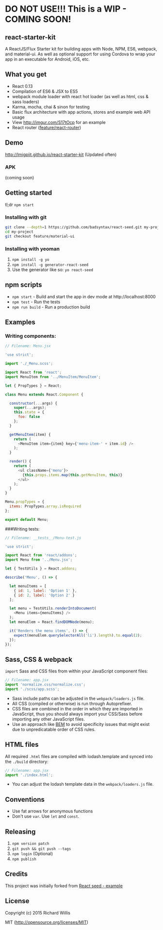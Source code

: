 # DO NOT USE!!! This is a WIP - COMING SOON!

## react-starter-kit
A ReactJS/Flux Starter kit for building apps with Node, NPM, ES6, webpack, and material-ui. As well as optional support for using Cordova to wrap your app in an executable for Android, iOS, etc.

## What you get

* React 0.13
* Compilation of ES6 & JSX to ES5
* webpack module loader with react hot loader (as well as html, css & sass loaders)
* Karma, mocha, chai & sinon for testing
* Basic flux architecture with app actions, stores and example web API usage
* View http://imgur.com/S17tOcp for an example
* React router ([feature/react-router](https://github.com/badsyntax/react-seed/tree/feature/react-router))

## Demo
http://lmigpiit.github.io/react-starter-kit (Updated often)

### APK
(coming soon)

## Getting started

tl;dr
`npm start`

### Installing with git

```bash
git clone --depth=1 https://github.com/badsyntax/react-seed.git my-project
cd my-project
git checkout feature/material-ui
```

### Installing with yeoman

1. `npm install -g yo`
2. `npm install -g generator-react-seed`
3. Use the generator like so: `yo react-seed`

## npm scripts

* `npm start` - Build and start the app in dev mode at http://localhost:8000
* `npm test` - Run the tests
* `npm run build` - Run a production build

## Examples

### Writing components:

```js
// Filename: Menu.jsx

'use strict';

import './_Menu.scss';

import React from 'react';
import MenuItem from '../MenuItem/MenuItem';

let { PropTypes } = React;

class Menu extends React.Component {

  constructor(...args) {
    super(...args);
    this.state = {
      foo: false
    };
  }

  getMenuItem(item) {
    return (
      <MenuItem item={item} key={'menu-item-' + item.id} />
    );
  }

  render() {
    return (
      <ul className={'menu'}>
        {this.props.items.map(this.getMenuItem, this)}
      </ul>
    );
  }
}

Menu.propTypes = {
  items: PropTypes.array.isRequired
};

export default Menu;
```

###Writing tests:

```js
// Filename: __tests__/Menu-test.js

'use strict';

import React from 'react/addons';
import Menu from '../Menu.jsx';

let { TestUtils } = React.addons;

describe('Menu', () => {

  let menuItems = [
    { id: 1, label: 'Option 1' },
    { id: 2, label: 'Option 2' }
  ];

  let menu = TestUtils.renderIntoDocument(
    <Menu items={menuItems} />
  );
  let menuElem = React.findDOMNode(menu);

  it('Renders the menu items', () => {
    expect(menuElem.querySelectorAll('li').length).to.equal(2);
  });
});
```

## Sass, CSS & webpack

`import` Sass and CSS files from within your JavaScript component files:

```js
// Filename: app.jsx
import 'normalize.css/normalize.css';
import './scss/app.scss';
```

* Sass include paths can be adjusted in the `webpack/loaders.js` file.
* All CSS (compiled or otherwise) is run through Autoprefixer.
* CSS files are combined in the order in which they are imported in JavaScript, thus
you should always import your CSS/Sass before importing any other JavaScript files.
* Use an approach like [BEM](http://cssguidelin.es/#bem-like-naming) to avoid specificity
issues that might exist due to unpredicatable order of CSS rules.

## HTML files

All required `.html` files are compiled with lodash.template and synced into the `./build` directory:

```js
// Filename: app.jsx
import './index.html';
```

* You can adjust the lodash template data in the `webpack/loaders.js` file.

## Conventions

* Use fat arrows for anonymous functions
* Don't use `var`. Use `let` and `const`.


## Releasing

1. `npm version patch`
2. `git push && git push --tags`
3. `npm login` (Optional)
4. `npm publish`

## Credits

This project was initially forked from [React seed - example](https://github.com/badsyntax/react-seed)

## License

Copyright (c) 2015 Richard Willis

MIT (http://opensource.org/licenses/MIT)

